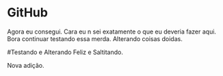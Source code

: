 # GitHub
Agora eu consegui.
Cara eu n sei exatamente o que eu deveria fazer aqui.
Bora continuar testando essa merda.
Alterando coisas doidas.

#Testando e Alterando Feliz e Saltitando.

Nova adição.
